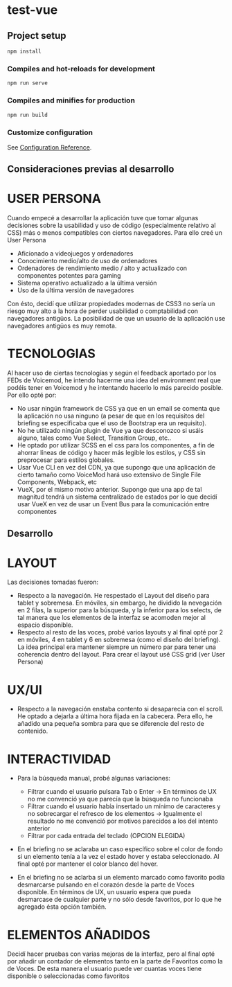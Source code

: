 # test-vue

## Project setup
```
npm install
```

### Compiles and hot-reloads for development
```
npm run serve
```

### Compiles and minifies for production
```
npm run build
```

### Customize configuration
See [Configuration Reference](https://cli.vuejs.org/config/).


## Consideraciones previas al desarrollo

# USER PERSONA

Cuando empecé a desarrollar la aplicación tuve que tomar algunas decisiones sobre la usabilidad y uso de código (especialmente relativo al CSS) más o menos compatibles con ciertos navegadores. Para ello creé un User Persona

  - Aficionado a videojuegos y ordenadores
  - Conocimiento medio/alto de uso de ordenadores
  - Ordenadores de rendimiento medio / alto y actualizado con componentes potentes para gaming
  - Sistema operativo actualizado a la última versión
  - Uso de la última versión de navegadores
  
Con ésto, decidí que utilizar propiedades modernas de CSS3 no sería un riesgo muy alto a la hora de perder usabilidad o comptabilidad con navegadores antigüos. La posibilidad de que un usuario de la aplicación use navegadores antigüos es muy remota.

# TECNOLOGIAS

Al hacer uso de ciertas tecnologías y según el feedback aportado por los FEDs de Voicemod, he intendo hacerme una idea del environment real que podéis tener en Voicemod y he intentando hacerlo lo más parecido posible. Por ello opté por:

  - No usar ningún framework de CSS ya que en un email se comenta que la aplicación no usa ninguno (a pesar de que en los requisitos del briefing se especificaba que el uso de Bootstrap era un requisito). 
  - No he utilizado ningún plugin de Vue ya que desconozco si usáis alguno, tales como Vue Select, Transition Group, etc..
  - He optado por utilizar SCSS en el css para los componentes, a fín de ahorrar líneas de código y hacer más legible los estilos, y CSS sin preprocesar para estilos globales.
  - Usar Vue CLI en vez del CDN, ya que supongo que una aplicación de cierto tamaño como VoiceMod hará uso extensivo de Single File Components, Webpack, etc
  - VueX, por el mismo motivo anterior. Supongo que una app de tal magnitud tendrá un sistema centralizado de estados por lo que decidí usar VueX en vez de usar un Event Bus 
  para la comunicación entre componentes
  

## Desarrollo

# LAYOUT

 Las decisiones tomadas fueron:
  
   - Respecto a la navegación. He respestado el Layout del diseño para tablet y sobremesa. En móviles, sin embargo, he dividido la nevegación en 2 filas, la superior para la búsqueda, y la inferior para los selects, de tal manera que los elementos de la interfaz se acomoden mejor al espacio disponible.
   - Respecto al resto de las voces, probé varios layouts y al final opté por 2 en móviles, 4 en tablet y 6 en sobremesa (como el diseño del briefing). La idea principal era mantener siempre un número par para tener una coherencia dentro del layout. Para crear el layout usé CSS grid (ver User Persona)
 
# UX/UI

  - Respecto a la navegación enstaba contento si desaparecía con el scroll. He optado a dejarla a última hora fijada en la cabecera. Pera ello, he añadido una pequeña
  sombra para que se diferencie del resto de contenido.

# INTERACTIVIDAD

   - Para la búsqueda manual, probé algunas variaciones:
        * Filtrar cuando el usuario pulsara Tab o Enter -> En términos de UX no me convenció ya que parecía que la búsqueda no funcionaba
        * Filtrar cuando el usuario había insertado un mínimo de caracteres y no sobrecargar el refresco de los elementos -> Igualmente el resultado no me convenció por 
        motivos parecidos a los del intento anterior
        * Filtrar por cada entrada del teclado (OPCION ELEGIDA)
        
   - En el briefing no se aclaraba un caso específico sobre el color de fondo si un elemento tenía a la vez el estado hover y estaba seleccionado. Al final opté por mantener
   el color blanco del hover.
   - En el briefing no se aclarba si un elemento marcado como favorito podía desmarcarse pulsando en el corazón desde la parte de Voces disponible. En términos de UX, un 
   usuario espera que pueda desmarcase de cualquier parte y no sólo desde favoritos, por lo que he agregado ésta opción también.

# ELEMENTOS AÑADIDOS

  Decidí hacer pruebas con varias mejoras de la interfaz, pero al final opté por añadir un contador de elementos tanto en la parte de Favoritos como la de Voces. De esta manera el usuario puede ver cuantas voces tiene disponible o seleccionadas como favoritos
  


